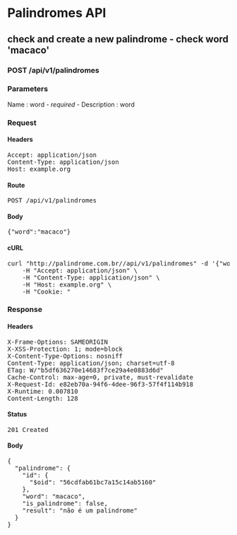 # Palindromes API

## check and create a new palindrome - check word &#39;macaco&#39;

### POST /api/v1/palindromes

### Parameters

Name : word *- required -*
Description :  word

### Request

#### Headers

<pre>Accept: application/json
Content-Type: application/json
Host: example.org</pre>

#### Route

<pre>POST /api/v1/palindromes</pre>

#### Body

<pre>{"word":"macaco"}</pre>

#### cURL

<pre class="request">curl &quot;http://palindrome.com.br//api/v1/palindromes&quot; -d &#39;{&quot;word&quot;:&quot;macaco&quot;}&#39; -X POST \
	-H &quot;Accept: application/json&quot; \
	-H &quot;Content-Type: application/json&quot; \
	-H &quot;Host: example.org&quot; \
	-H &quot;Cookie: &quot;</pre>

### Response

#### Headers

<pre>X-Frame-Options: SAMEORIGIN
X-XSS-Protection: 1; mode=block
X-Content-Type-Options: nosniff
Content-Type: application/json; charset=utf-8
ETag: W/&quot;b5df636270e14683f7ce29a4e0883d6d&quot;
Cache-Control: max-age=0, private, must-revalidate
X-Request-Id: e82eb70a-94f6-4dee-96f3-57f4f114b918
X-Runtime: 0.007810
Content-Length: 128</pre>

#### Status

<pre>201 Created</pre>

#### Body

<pre>{
  "palindrome": {
    "id": {
      "$oid": "56cdfab61bc7a15c14ab5160"
    },
    "word": "macaco",
    "is_palindrome": false,
    "result": "não é um palindrome"
  }
}</pre>
